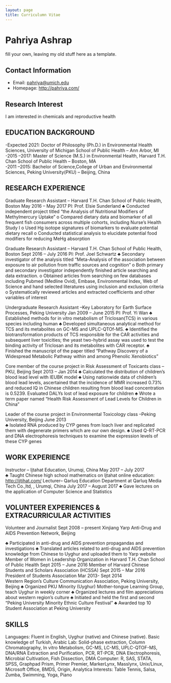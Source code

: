 ```yaml
---
layout: page
title: Curriculumn Vitae
---
```


Pahriya Ashrap
================

fill your own, leaving my old stuff here as a template.


Contact Information
-------------------

- Email: <pahriya@umich.edu> 
- Homepage: <http://pahriya.com/>


Research Interest
-----------------

I am interested in chemicals and reproductive health

EDUCATION BACKGROUND
--------------------

-Expected 2021: Doctor of Philosophy (Ph.D.) in Environmental Health Sciences, University of Michigan School of Public Health – Ann Arbor, MI                                                                  
-2015 –2017: Master of Science (M.S.) in Environmental Health, Harvard T.H. Chan School of Public Health – Boston, MA						  	
-2011 –2015: Bachelor of Science,College of Urban and Environmental Sciences, Peking University(PKU) – Beijing, China               
 	       	                 
                           
RESEARCH EXPERIENCE
-----------------------

Graduate Research Assistant – Harvard T.H. Chan School of Public Health, Boston                            May 2016 – May 2017
PI: Prof. Elsie Sunderland
♣	Conducted independent project titled “the Analysis of Nutritional Modifiers of Methylmercury Uptake”
o	Compared dietary data and biomarker of all frequent fish consumers across multiple cohorts, including Nurse’s Health Study I
o	Used Hg isotope signatures of biomarkers to evaluate potential dietary recall
o	Conducted statistical analysis to elucidate potential food modifiers for reducing MeHg absorption

Graduate Research Assistant – Harvard T.H. Chan School of Public Health, Boston                              Sept 2016 – July 2016
PI: Prof. Joel Schwartz
♣	Secondary investigator of the analysis titled “Meta-Analysis of the association between exposure to air pollution from traffic sources and cognition”
o	Both primary and secondary investigator independently finished article searching and data extraction.
o	Obtained articles from searching on few databases including Pubmed (Medline Ovid), Embase, Environmental Index, Web of Science and hand selected literatures using inclusion and exclusion criteria
o	Systematically reviewed articles and extracted coefficients and other variables of interest 

Undergraduate Research Assistant –Key Laboratory for Earth Surface Processes, Peking University           Jan 2009 – June 2015
PI: Prof. Yi Wan
♣	Established methods for in vitro metabolism of Triclosan(TCS) in various species including human
♣	Developed simultaneous analytical method for TCS and its metabolites on GC-MS and UPLC-QTOf-MS.
♣	Identified the biotransformation products of TCS responsible for the CAR activities and subsequent liver toxicities; the yeast two-hybrid assay was used to test the binding activity of Triclosan and its metabolites with CAR receptor.
♣	Finished the manuscript of the paper titled “Pathway Discovery of a Widespread Metabolic Pathway within and among Phenolic Xenobiotics”


Core member of the course project in Risk Assessment of Toxicants class –PKU, Beijing                     Sept 2013 – Jan 2014
♣	Calculated the distribution of children’s blood lead level with IEUBK model
♣	Using nationwide data of children’s blood lead levels, ascertained that the incidence of MMR increased 0.73% and reduced IQ in Chinese children resulting from blood lead concentration is 0.5239. Evaluated DALYs lost of lead exposure for children
♣	Wrote a term paper named “Health Risk Assessment of Lead Levels for Children in China” 


Leader of the course project in Environmental Toxicology class –Peking University, Beijing                           June 2013                                        
♣	Isolated RNA produced by CYP genes from loach liver and replicated them with degenerate primers which are our own design.
♣	 Used Q-RT-PCR and DNA electrophoresis techniques to examine the expression levels of these CYP genes



WORK EXPERIENCE
-----------------------

Instructor – Ijtahat Education, Urumqi, China                                                             May 2017 – July 2017                                                                                       
♣	Taught Chinese high school mathematics on Ijtahat online education: http://ijtihat.com/
Lecturer– Qarluq Education Department at Qarluq Media Tech Co.,ltd, , Urumqi, China                   July  2017 – August 2017
♣	Gave lectures on the application of Computer Science and Statistics



VOLUNTEER EXPERIENCES & EXTRACURRICULAR ACTIVITIES
---------------

Volunteer and Journalist                                                                                                         	           Sept 2008 – present Xinjiang Yarp Anti-Drug and AIDS Prevention Network, Beijing	

♣	Participated in anti-drug and AIDS prevention propagandas and investigations
♣	Translated articles related to anti-drug and AIDS prevention knowledge from Chinese to Uyghur and uploaded them to Yarp website
Member of Women in Leadership Organization in Harvard T.H. Chan School of Public Health   Sept 2015 – June 2016
Member of Harvard Chinese Students and Scholars Association (HCSSA)                                       Sept 2015 – Mar 2016
	President of Students Association				      	                                               Mar 2013- Sept 2014    
	Western Region’s Culture Communication Association, Peking University, Beijing
♣	Organized PKU Minority (Uyghur) Mother-tongue Learning Group, teach Uyghur in weekly corner
♣	Organized lectures and film appreciations about western region’s culture 
♣	Initiated and held the first and second “Peking University Minority Ethnic Culture Festival” 
♣	Awarded top 10 Student Association at Peking University

SKILLS
---------------
Languages: Fluent in English, Uyghur (native) and Chinese (native). Basic knowledge of Turkish, Arabic 
Lab: Solid-phase extraction, Column Chromatography, In vitro Metabolism, GC-MS, LC-MS, UPLC-QTOF-MS, DNA/RNA Extraction and Purification, PCR, RT-PCR, DNA Electrophoresis, Microbial Cultivation, Fish Dissection, DMA
Computer: R, SAS, STATA, SPSS, Graphpad Prism, Primer Premier, MarkerLynx, Masslynx, Unix/Linux, Microsoft Office, BMDS, Origin, Analytica
Interests: Table Tennis, Salsa, Zumba, Swimming, Yoga, Piano



